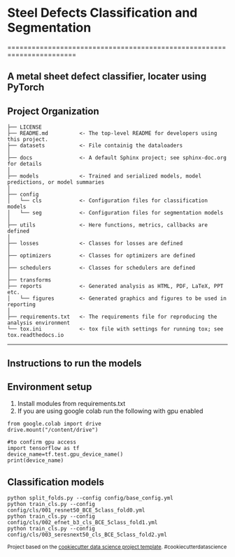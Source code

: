 # Steel Defects Classification and Segmentation
=======================================================================

## A metal sheet defect classifier, locater using PyTorch

Project Organization
------------

    ├── LICENSE
    ├── README.md          <- The top-level README for developers using this project.
    ├── datasets           <- File containig the dataloaders
    │
    ├── docs               <- A default Sphinx project; see sphinx-doc.org for details
    │
    ├── models             <- Trained and serialized models, model predictions, or model summaries
    │
    ├── config             
    │   └── cls            <- Configuration files for classification models
    │   └── seg            <- Configuration files for segmentation models
    │
    ├── utils              <- Here functions, metrics, callbacks are defined
    │
    ├── losses             <- Classes for losses are defined
    │
    ├── optimizers         <- Classes for optimizers are defined
    │
    ├── schedulers         <- Classes for schedulers are defined
    │
    ├── transforms 
    ├── reports            <- Generated analysis as HTML, PDF, LaTeX, PPT etc.
    │   └── figures        <- Generated graphics and figures to be used in reporting
    │
    ├── requirements.txt   <- The requirements file for reproducing the analysis environment
    └── tox.ini            <- tox file with settings for running tox; see tox.readthedocs.io


--------
## Instructions to run the models
Environment setup
------------
1. Install modules from requirements.txt
2. If you are using google colab run the following with gpu enabled
```
from google.colab import drive
drive.mount("/content/drive")

#to confirm gpu access
import tensorflow as tf
device_name=tf.test.gpu_device_name()
print(device_name)
```
Classification models
------------
```
python split_folds.py --config config/base_config.yml
python train_cls.py --config config/cls/001_resnet50_BCE_5class_fold0.yml
python train_cls.py --config config/cls/002_efnet_b3_cls_BCE_5class_fold1.yml
python train_cls.py --config config/cls/003_seresnext50_cls_BCE_5class_fold2.yml
```

<p><small>Project based on the <a target="_blank" href="https://drivendata.github.io/cookiecutter-data-science/">cookiecutter data science project template</a>. #cookiecutterdatascience</small></p>
